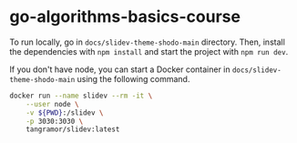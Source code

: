 # go-algorithms-basics-course

To run locally, go in `docs/slidev-theme-shodo-main` directory. Then, install the dependencies with `npm install` and start the project with `npm run dev`.

If you don't have node, you can start a Docker container in `docs/slidev-theme-shodo-main` using the following command.

```bash
docker run --name slidev --rm -it \
    --user node \
    -v ${PWD}:/slidev \
    -p 3030:3030 \
    tangramor/slidev:latest
```
